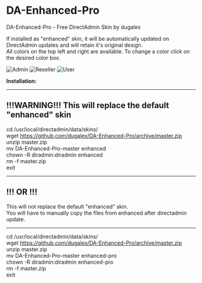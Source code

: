 # DA-Enhanced-Pro
DA-Enhanced-Pro - Free DirectAdmin Skin by dugalex

If installed as "enhanced" skin, it will be automatically updated on DirectAdmin updates and will retain it's original design.  
All colors on the top left and right are available. To change a color click on the desired color box. 

![Admin](https://github.com/dugalex/DA-Enhanced-Pro/blob/master/images/skin-admin.jpg)
![Reseller](https://github.com/dugalex/DA-Enhanced-Pro/blob/master/images/skin-reseller.jpg)
![User](https://github.com/dugalex/DA-Enhanced-Pro/blob/master/images/skin-user.jpg)


<b>Installation:</b>

--------------------------------------------------------------------
!!!WARNING!!! This will replace the default "enhanced" skin
--------------------------------------------------------------------

cd /usr/local/directadmin/data/skins/  
wget https://github.com/dugalex/DA-Enhanced-Pro/archive/master.zip  
unzip master.zip  
mv DA-Enhanced-Pro-master enhanced  
chown -R diradmin:diradmin enhanced  
rm -f master.zip  
exit  

--------------------------------------------------------------------
!!! OR !!!
--------------------------------------------------------------------  
This will not replace the default "enhanced" skin.  
You will have to manually copy the files from enhanced after directadmin update.  

--------------------------------------------------------------------

cd /usr/local/directadmin/data/skins/  
wget https://github.com/dugalex/DA-Enhanced-Pro/archive/master.zip  
unzip master.zip  
mv DA-Enhanced-Pro-master enhanced-pro  
chown -R diradmin:diradmin enhanced-pro  
rm -f master.zip  
exit 
